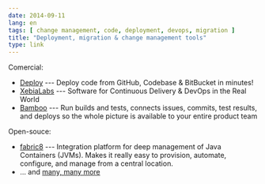 ```yaml
---
date: 2014-09-11
lang: en
tags: [ change management, code, deployment, devops, migration ]
title: "Deployment, migration & change management tools"
type: link
---
```


Comercial:

-   [Deploy](https://www.deployhq.com) --- Deploy code from GitHub,
    Codebase & BitBucket in minutes!
-   [XebiaLabs](http://xebialabs.com) --- Software for Continuous
    Delivery & DevOps in the Real World
-   [Bamboo](https://www.atlassian.com/software/bamboo) --- Run builds
    and tests, connects issues, commits, test results, and deploys so
    the whole picture is available to your entire product team

Open-souce:

-   [fabric8](http://fabric8.io) --- Integration platform for deep
    management of Java Containers (JVMs). Makes it really easy to
    provision, automate, configure, and manage from a central location.
-   ... and [many, many
    more](http://en.wikipedia.org/wiki/Comparison_of_open-source_configuration_management_software)

